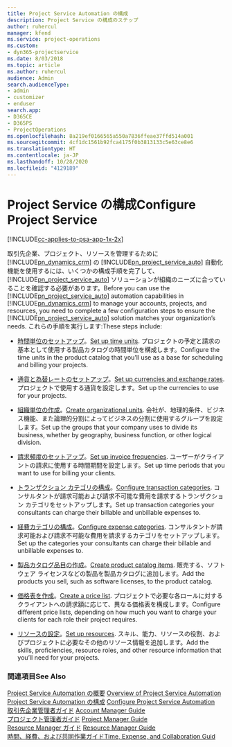 ```yaml
---
title: Project Service Automation の構成
description: Project Service の構成のステップ
author: ruhercul
manager: kfend
ms.service: project-operations
ms.custom:
- dyn365-projectservice
ms.date: 8/03/2018
ms.topic: article
ms.author: ruhercul
audience: Admin
search.audienceType:
- admin
- customizer
- enduser
search.app:
- D365CE
- D365PS
- ProjectOperations
ms.openlocfilehash: 8a219ef0166565a550a7836ffeae37ffd514a001
ms.sourcegitcommit: 4cf1dc1561b92fca4175f0b3813133c5e63ce8e6
ms.translationtype: HT
ms.contentlocale: ja-JP
ms.lasthandoff: 10/28/2020
ms.locfileid: "4129189"
---
```

# <a name="configure-project-service"></a><span data-ttu-id="1e1c1-103">Project Service の構成</span><span class="sxs-lookup"><span data-stu-id="1e1c1-103">Configure Project Service</span></span>

[!INCLUDE[cc-applies-to-psa-app-1x-2x](../includes/cc-applies-to-psa-app-1x-2x.md)]

<span data-ttu-id="1e1c1-104">取引先企業、プロジェクト、リソースを管理するために [!INCLUDE[pn_dynamics_crm](../includes/pn-dynamics-crm.md)] の [!INCLUDE[pn_project_service_auto](../includes/pn-project-service-auto.md)] 自動化機能を使用するには、いくつかの構成手順を完了して、[!INCLUDE[pn_project_service_auto](../includes/pn-project-service-auto.md)] ソリューションが組織のニーズに合っていることを確認する必要があります。</span><span class="sxs-lookup"><span data-stu-id="1e1c1-104">Before you can use the [!INCLUDE[pn_project_service_auto](../includes/pn-project-service-auto.md)] automation capabilities in [!INCLUDE[pn_dynamics_crm](../includes/pn-dynamics-crm.md)] to manage your accounts, projects, and resources, you need to complete a few configuration steps to ensure the [!INCLUDE[pn_project_service_auto](../includes/pn-project-service-auto.md)] solution matches your organization’s needs.</span></span> <span data-ttu-id="1e1c1-105">これらの手順を実行します:</span><span class="sxs-lookup"><span data-stu-id="1e1c1-105">These steps include:</span></span>  
  
-   <span data-ttu-id="1e1c1-106">[時間単位のセットアップ](../psa/set-up-time-units.md)。</span><span class="sxs-lookup"><span data-stu-id="1e1c1-106">[Set up time units](../psa/set-up-time-units.md).</span></span> <span data-ttu-id="1e1c1-107">プロジェクトの予定と請求の基本として使用する製品カタログの時間単位を構成します。</span><span class="sxs-lookup"><span data-stu-id="1e1c1-107">Configure the time units in the product catalog that you’ll use as a base for scheduling and billing your projects.</span></span>  
  
-   <span data-ttu-id="1e1c1-108">[通貨と為替レートのセットアップ](../psa/set-up-currencies-exchange-rates.md)。</span><span class="sxs-lookup"><span data-stu-id="1e1c1-108">[Set up currencies and exchange rates](../psa/set-up-currencies-exchange-rates.md).</span></span> <span data-ttu-id="1e1c1-109">プロジェクトで使用する通貨を設定します。</span><span class="sxs-lookup"><span data-stu-id="1e1c1-109">Set up the currencies to use for your projects.</span></span>  
  
-   <span data-ttu-id="1e1c1-110">[組織単位の作成](../psa/create-organizational-units.md)。</span><span class="sxs-lookup"><span data-stu-id="1e1c1-110">[Create organizational units](../psa/create-organizational-units.md).</span></span> <span data-ttu-id="1e1c1-111">会社が、地理的条件、ビジネス機能、また論理的分割によってビジネスの分割に使用するグループを設定します。</span><span class="sxs-lookup"><span data-stu-id="1e1c1-111">Set up the groups that your company uses to divide its business, whether by geography, business function, or other logical division.</span></span>  
  
-   <span data-ttu-id="1e1c1-112">[請求頻度のセットアップ](../psa/set-up-invoice-frequencies.md)。</span><span class="sxs-lookup"><span data-stu-id="1e1c1-112">[Set up invoice frequencies](../psa/set-up-invoice-frequencies.md).</span></span> <span data-ttu-id="1e1c1-113">ユーザーがクライアントの請求に使用する時間期間を設定します。</span><span class="sxs-lookup"><span data-stu-id="1e1c1-113">Set up time periods that you want to use for billing your clients.</span></span>  
  
-   <span data-ttu-id="1e1c1-114">[トランザクション カテゴリの構成](../psa/configure-transaction-categories.md)。</span><span class="sxs-lookup"><span data-stu-id="1e1c1-114">[Configure transaction categories](../psa/configure-transaction-categories.md).</span></span> <span data-ttu-id="1e1c1-115">コンサルタントが請求可能および請求不可能な費用を請求するトランザクション カテゴリをセットアップします。</span><span class="sxs-lookup"><span data-stu-id="1e1c1-115">Set up transaction categories your consultants can charge their billable and unbillable expenses to.</span></span>  
  
-   <span data-ttu-id="1e1c1-116">[経費カテゴリの構成](../psa/configure-expense-categories.md)。</span><span class="sxs-lookup"><span data-stu-id="1e1c1-116">[Configure expense categories](../psa/configure-expense-categories.md).</span></span> <span data-ttu-id="1e1c1-117">コンサルタントが請求可能および請求不可能な費用を請求するカテゴリをセットアップします。</span><span class="sxs-lookup"><span data-stu-id="1e1c1-117">Set up the categories your consultants can charge their billable and unbillable expenses to.</span></span>  
  
-   <span data-ttu-id="1e1c1-118">[製品カタログ品目の作成](../psa/create-product-catalog-items.md)。</span><span class="sxs-lookup"><span data-stu-id="1e1c1-118">[Create product catalog items](../psa/create-product-catalog-items.md).</span></span> <span data-ttu-id="1e1c1-119">販売する、ソフトウェア ライセンスなどの製品を製品カタログに追加します。</span><span class="sxs-lookup"><span data-stu-id="1e1c1-119">Add the products you sell, such as software licenses, to the product catalog.</span></span>  
  
-   <span data-ttu-id="1e1c1-120">[価格表を作成](../psa/create-price-list.md)。</span><span class="sxs-lookup"><span data-stu-id="1e1c1-120">[Create a price list](../psa/create-price-list.md).</span></span> <span data-ttu-id="1e1c1-121">プロジェクトで必要な各ロールに対するクライアントへの請求額に応じて、異なる価格表を構成します。</span><span class="sxs-lookup"><span data-stu-id="1e1c1-121">Configure different price lists, depending on how much you want to charge your clients for each role their project requires.</span></span>  
  
-   <span data-ttu-id="1e1c1-122">[リソースの設定](../psa/set-up-resources.md)。</span><span class="sxs-lookup"><span data-stu-id="1e1c1-122">[Set up resources](../psa/set-up-resources.md).</span></span> <span data-ttu-id="1e1c1-123">スキル、能力、リソースの役割、およびプロジェクトに必要なその他のリソース情報を追加します。</span><span class="sxs-lookup"><span data-stu-id="1e1c1-123">Add the skills, proficiencies, resource roles, and other resource information that you’ll need for your projects.</span></span>  
  
### <a name="see-also"></a><span data-ttu-id="1e1c1-124">関連項目</span><span class="sxs-lookup"><span data-stu-id="1e1c1-124">See Also</span></span>  
 <span data-ttu-id="1e1c1-125">[Project Service Automation の概要](../psa/overview.md) </span><span class="sxs-lookup"><span data-stu-id="1e1c1-125">[Overview of Project Service Automation](../psa/overview.md) </span></span>  
 <span data-ttu-id="1e1c1-126">[Project Service Automation の構成](../psa/configure.md) </span><span class="sxs-lookup"><span data-stu-id="1e1c1-126">[Configure Project Service Automation](../psa/configure.md) </span></span>  
 <span data-ttu-id="1e1c1-127">[取引先企業管理者ガイド](../psa/account-manager-guide.md) </span><span class="sxs-lookup"><span data-stu-id="1e1c1-127">[Account Manager Guide](../psa/account-manager-guide.md) </span></span>  
 <span data-ttu-id="1e1c1-128">[プロジェクト管理者ガイド](../psa/project-manager-guide.md) </span><span class="sxs-lookup"><span data-stu-id="1e1c1-128">[Project Manager Guide](../psa/project-manager-guide.md) </span></span>  
 <span data-ttu-id="1e1c1-129">[Resource Manager ガイド](../psa/resource-manager-guide.md) </span><span class="sxs-lookup"><span data-stu-id="1e1c1-129">[Resource Manager Guide](../psa/resource-manager-guide.md) </span></span>  
 [<span data-ttu-id="1e1c1-130">時間、経費、および共同作業ガイド</span><span class="sxs-lookup"><span data-stu-id="1e1c1-130">Time, Expense, and Collaboration Guid</span></span>](../psa/time-expense-collaboration-guide.md)
